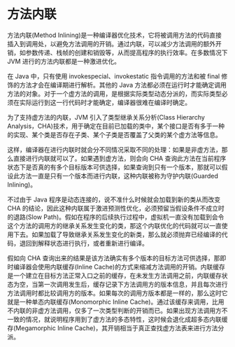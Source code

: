# 方法内联

方法内联(Method Inlining)是一种编译器优化技术，它将被调用方法的代码直接插入到调用处，以避免方法调用的开销。通过内联，可以减少方法调用的额外开销，如参数传递、栈帧的创建和销毁等，从而提高程序的执行效率。在多数情况下 JVM 进行的方法内联都是一种激进优化。

在 Java 中，只有使用 invokespecial、invokestatic 指令调用的方法和被 final 修饰的方法才会在编译期进行解析。其他的 Java 方法都必须在运行时才能确定调用方法的对象。对于一个虚方法的调用，是根据实际类型动态分派的，而实际类型必须在实际运行到这一行代码时才能确定，编译器很难在编译时确定。

为了支持虚方法的内联，JVM 引入了类型继承关系分析(Class Hierarchy Analysis，CHA)技术，用于确定在目前已加载的类中，某个接口是否有多于一种的实现、某个类是否存在子类、某个子类是否覆盖了父类的某个虚方法等信息。

这样，编译器在进行内联时就会分不同情况采取不同的处理：如果是非虚方法，那么直接进行内联就可以了。如果遇到虚方法，则会向 CHA 查询此方法在当前程序状态下是否真的有多个目标版本可供选择，如果查询到只有一个版本，那就可以假设此方法一直是只有一个版本而进行内联，这种内联被称为守护内联(Guarded Inlining)。

不过由于 Java 程序是动态连接的，说不准什么时候就会加载到新的类从而改变 CHA 的结论，因此这种内联属于激进预测性优化，必须预留当假设条件不成立时的退路(Slow Path)。假如在程序的后续执行过程中，虚拟机一直没有加载到会令这个方法的调用方的继承关系发生变化的类，那这个内联优化的代码就可以一直使用下去。如果加载了导致继承关系发生变化的新类，那么就必须抛弃已经编译的代码，退回到解释状态进行执行，或者重新进行编译。

假如向 CHA 查询出来的结果是该方法确实有多个版本的目标方法可供选择，那即时编译器会使用内联缓存(Inline Cache)的方式来缩减方法调用的开销。内联缓存是一个建立在目标方法正常入口之前的缓存，在未发生方法调用之前，内联缓存状态为空，当第一次调用发生后，缓存记录下方法调用方的版本信息，并且每次进行方法调用时都比较调用方的版本。如果每次的调用方版本都是一样的，那么这时它就是一种单态内联缓存(Monomorphic Inline Cache)。通过该缓存来调用，比用不内联的非虚方法调用，仅多了一次类型判断的开销而已。如果出现方法调用方不一致的情况，就说明程序用到了虚方法的多态特性，这时候会退化成超多态内联缓存(Megamorphic Inline Cache)，其开销相当于真正查找虚方法表来进行方法分派。
